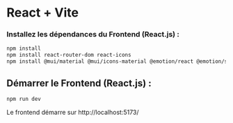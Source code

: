 # React + Vite

### Installez les dépendances du Frontend (React.js) :
```bash
npm install
npm install react-router-dom react-icons
npm install @mui/material @mui/icons-material @emotion/react @emotion/styled
```

## Démarrer le Frontend (React.js) :
```bash
npm run dev
```
Le frontend démarre sur http://localhost:5173/

